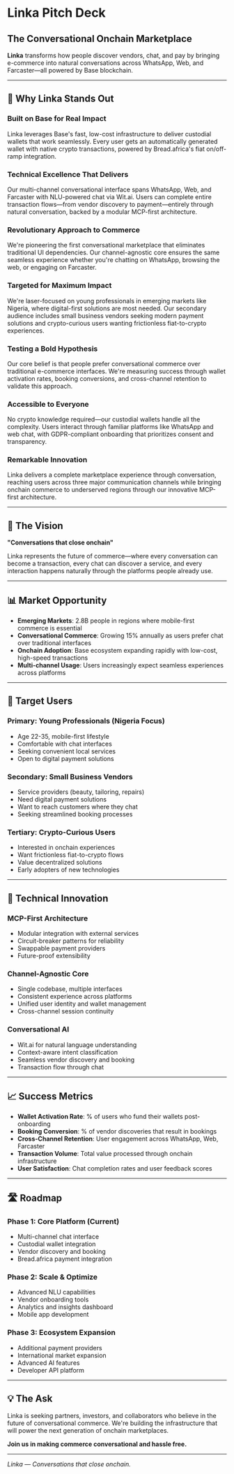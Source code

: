 # Linka Pitch Deck

## The Conversational Onchain Marketplace

**Linka** transforms how people discover vendors, chat, and pay by bringing e-commerce into natural conversations across WhatsApp, Web, and Farcaster—all powered by Base blockchain.

---

## 🎯 Why Linka Stands Out

### Built on Base for Real Impact
Linka leverages Base's fast, low-cost infrastructure to deliver custodial wallets that work seamlessly. Every user gets an automatically generated wallet with native crypto transactions, powered by Bread.africa's fiat on/off-ramp integration.

### Technical Excellence That Delivers
Our multi-channel conversational interface spans WhatsApp, Web, and Farcaster with NLU-powered chat via Wit.ai. Users can complete entire transaction flows—from vendor discovery to payment—entirely through natural conversation, backed by a modular MCP-first architecture.

### Revolutionary Approach to Commerce
We're pioneering the first conversational marketplace that eliminates traditional UI dependencies. Our channel-agnostic core ensures the same seamless experience whether you're chatting on WhatsApp, browsing the web, or engaging on Farcaster.

### Targeted for Maximum Impact
We're laser-focused on young professionals in emerging markets like Nigeria, where digital-first solutions are most needed. Our secondary audience includes small business vendors seeking modern payment solutions and crypto-curious users wanting frictionless fiat-to-crypto experiences.

### Testing a Bold Hypothesis
Our core belief is that people prefer conversational commerce over traditional e-commerce interfaces. We're measuring success through wallet activation rates, booking conversions, and cross-channel retention to validate this approach.

### Accessible to Everyone
No crypto knowledge required—our custodial wallets handle all the complexity. Users interact through familiar platforms like WhatsApp and web chat, with GDPR-compliant onboarding that prioritizes consent and transparency.

### Remarkable Innovation
Linka delivers a complete marketplace experience through conversation, reaching users across three major communication channels while bringing onchain commerce to underserved regions through our innovative MCP-first architecture.

---

## 🚀 The Vision

**"Conversations that close onchain"**

Linka represents the future of commerce—where every conversation can become a transaction, every chat can discover a service, and every interaction happens naturally through the platforms people already use.

---

## 📊 Market Opportunity

- **Emerging Markets**: 2.8B people in regions where mobile-first commerce is essential
- **Conversational Commerce**: Growing 15% annually as users prefer chat over traditional interfaces
- **Onchain Adoption**: Base ecosystem expanding rapidly with low-cost, high-speed transactions
- **Multi-channel Usage**: Users increasingly expect seamless experiences across platforms

---

## 🎯 Target Users

### Primary: Young Professionals (Nigeria Focus)
- Age 22-35, mobile-first lifestyle
- Comfortable with chat interfaces
- Seeking convenient local services
- Open to digital payment solutions

### Secondary: Small Business Vendors
- Service providers (beauty, tailoring, repairs)
- Need digital payment solutions
- Want to reach customers where they chat
- Seeking streamlined booking processes

### Tertiary: Crypto-Curious Users
- Interested in onchain experiences
- Want frictionless fiat-to-crypto flows
- Value decentralized solutions
- Early adopters of new technologies

---

## 🔧 Technical Innovation

### MCP-First Architecture
- Modular integration with external services
- Circuit-breaker patterns for reliability
- Swappable payment providers
- Future-proof extensibility

### Channel-Agnostic Core
- Single codebase, multiple interfaces
- Consistent experience across platforms
- Unified user identity and wallet management
- Cross-channel session continuity

### Conversational AI
- Wit.ai for natural language understanding
- Context-aware intent classification
- Seamless vendor discovery and booking
- Transaction flow through chat

---

## 📈 Success Metrics

- **Wallet Activation Rate**: % of users who fund their wallets post-onboarding
- **Booking Conversion**: % of vendor discoveries that result in bookings
- **Cross-Channel Retention**: User engagement across WhatsApp, Web, Farcaster
- **Transaction Volume**: Total value processed through onchain infrastructure
- **User Satisfaction**: Chat completion rates and user feedback scores

---

## 🛣 Roadmap

### Phase 1: Core Platform (Current)
- Multi-channel chat interface
- Custodial wallet integration
- Vendor discovery and booking
- Bread.africa payment integration

### Phase 2: Scale & Optimize
- Advanced NLU capabilities
- Vendor onboarding tools
- Analytics and insights dashboard
- Mobile app development

### Phase 3: Ecosystem Expansion
- Additional payment providers
- International market expansion
- Advanced AI features
- Developer API platform

---

## 💡 The Ask

Linka is seeking partners, investors, and collaborators who believe in the future of conversational commerce. We're building the infrastructure that will power the next generation of onchain marketplaces.

**Join us in making commerce conversational and hassle free.**

---

*Linka — Conversations that close onchain.*
